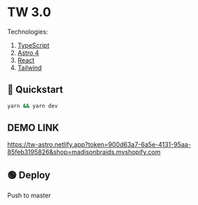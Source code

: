# TW 3.0

Technologies:

1. [TypeScript](https://www.typescriptlang.org/)
1. [Astro 4](https://astro.build/)
1. [React](https://react.dev/learn)
1. [Tailwind](https://tailwindcss.com/)

## 🏁 Quickstart

``` bash
yarn && yarn dev
```

## DEMO LINK

https://tw-astro.netlify.app?token=900d63a7-6a5e-4131-95aa-85feb3195826&shop=madisonbraids.myshopify.com

## 🟢 Deploy

Push to master